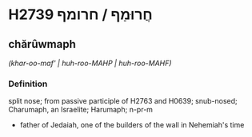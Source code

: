 # H2739 חֲרוּמַף / חרומף

## chărûwmaph

_(khar-oo-maf' | huh-roo-MAHP | huh-roo-MAHF)_

### Definition

split nose; from passive participle of H2763 and H0639; snub-nosed; Charumaph, an Israelite; Harumaph; n-pr-m

- father of Jedaiah, one of the builders of the wall in Nehemiah's time
